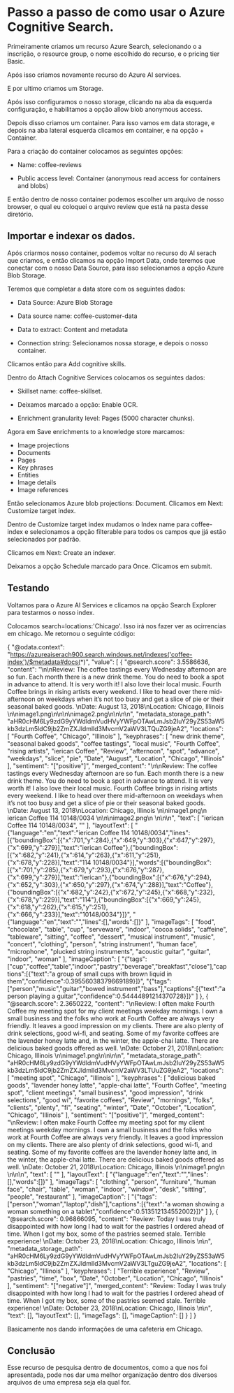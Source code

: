 # Passo a passo de como usar o Azure Cognitive Search.

Primeiramente criamos um recurso Azure Search, selecionando o a inscrição, o resource group, o nome escolhido do recurso, e o pricing tier Basic.

Após isso criamos novamente recurso do Azure AI services.

E por ultimo criamos um Storage.

Após isso configuramos o nosso storage, clicando na aba da esquerda configuração, e habilitamos a opção allow blob anonymous access.

Depois disso criamos um container. Para isso vamos em data storage, e depois na aba lateral esquerda clicamos em container, e na opção + Container.

Para a criação do container colocamos as seguintes opções:

- Name: coffee-reviews

- Public access level: Container (anonymous read access for containers and blobs)

E então dentro de nosso container podemos escolher um arquivo de nosso browser, o qual eu coloquei o arquivo review que está na pasta desse diretório.

## Importar e indexar os dados.

Após criarmos nosso container, podemos voltar no recurso do AI serach que criamos, e então clicamos na opção Import Data, onde teremos que conectar com o nosso Data Source, para isso selecionamos a opção Azure Blob Storage.

Teremos que completar a data store com os seguintes dados:

- Data Source: Azure Blob Storage

- Data source name: coffee-customer-data

- Data to extract: Content and metadata

- Connection string: Selecionamos nossa storage, e depois o nosso container.

Clicamos então para Add cognitive skills.

Dentro do Attach Cognitive Services colocamos os seguintes dados:

- Skillset name: coffee-skillset.

- Deixamos marcado a opção: Enable OCR.

- Enrichment granularity level: Pages (5000 character chunks).

Agora em Save enrichments to a knowledge store marcamos:

- Image projections
- Documents
- Pages
- Key phrases
- Entities
- Image details
- Image references

Então selecionamos Azure blob projections: Document. Clicamos em Next: Customize target index.

Dentro de Customize target index mudamos o Index name para coffee-index e selecionamos a opção filterable para todos os campos que jjá estão selecionados por padrão.

Clicamos em Next: Create an indexer.

Deixamos a opção Schedule marcado para Once. Clicamos em submit.

## Testando

Voltamos para o Azure AI Services e clicamos na opção Search Explorer para testarmos o nosso index.

Colocamos search=locations:'Chicago'. Isso irá nos fazer ver as ocirrencias em chicago. Me retornou o seguinte código:

{
  "@odata.context": "https://azureaiserach900.search.windows.net/indexes('coffee-index')/$metadata#docs(*)",
  "value": [
    {
      "@search.score": 3.5586636,
      "content": "\n\nReview: The coffee tastings every Wednesday afternoon are so fun. Each month there is a new drink theme. You do need to book a spot in advance to attend. It is very worth it! I also love their local music. Fourth Coffee brings in rising artists every weekend. I like to head over there mid-afternoon on weekdays when it’s not too busy and get a slice of pie or their seasonal baked goods.  \nDate: August 13, 2018\nLocation: Chicago, Illinois  \n\nimage1.png\n\n\n\nimage2.png\n\n\n\n",
      "metadata_storage_path": "aHR0cHM6Ly9zdG9yYWdldmVudHVyYWFpOTAwLmJsb2IuY29yZS53aW5kb3dzLm5ldC9jb2ZmZXJldmlld3MvcmV2aWV3LTQuZG9jeA2",
      "locations": [
        "Fourth Coffee",
        "Chicago",
        "Illinois"
      ],
      "keyphrases": [
        "new drink theme",
        "seasonal baked goods",
        "coffee tastings",
        "local music",
        "Fourth Coffee",
        "rising artists",
        "ierican Coffee",
        "Review",
        "afternoon",
        "spot",
        "advance",
        "weekdays",
        "slice",
        "pie",
        "Date",
        "August",
        "Location",
        "Chicago",
        "Illinois"
      ],
      "sentiment": "[\"positive\"]",
      "merged_content": "\n\nReview: The coffee tastings every Wednesday afternoon are so fun. Each month there is a new drink theme. You do need to book a spot in advance to attend. It is very worth it! I also love their local music. Fourth Coffee brings in rising artists every weekend. I like to head over there mid-afternoon on weekdays when it’s not too busy and get a slice of pie or their seasonal baked goods.  \nDate: August 13, 2018\nLocation: Chicago, Illinois  \n\nimage1.png\n ierican Coffee 114 10148/0034 \n\n\nimage2.png\n  \n\n\n",
      "text": [
        "ierican Coffee 114 10148/0034",
        ""
      ],
      "layoutText": [
        "{\"language\":\"en\",\"text\":\"ierican Coffee 114 10148/0034\",\"lines\":[{\"boundingBox\":[{\"x\":701,\"y\":284},{\"x\":649,\"y\":303},{\"x\":647,\"y\":297},{\"x\":699,\"y\":279}],\"text\":\"ierican Coffee\"},{\"boundingBox\":[{\"x\":682,\"y\":241},{\"x\":614,\"y\":263},{\"x\":611,\"y\":251},{\"x\":678,\"y\":228}],\"text\":\"114 10148/0034\"}],\"words\":[{\"boundingBox\":[{\"x\":701,\"y\":285},{\"x\":679,\"y\":293},{\"x\":676,\"y\":287},{\"x\":699,\"y\":279}],\"text\":\"ierican\"},{\"boundingBox\":[{\"x\":676,\"y\":294},{\"x\":652,\"y\":303},{\"x\":650,\"y\":297},{\"x\":674,\"y\":288}],\"text\":\"Coffee\"},{\"boundingBox\":[{\"x\":682,\"y\":242},{\"x\":672,\"y\":245},{\"x\":668,\"y\":232},{\"x\":678,\"y\":229}],\"text\":\"114\"},{\"boundingBox\":[{\"x\":669,\"y\":245},{\"x\":618,\"y\":262},{\"x\":615,\"y\":251},{\"x\":666,\"y\":233}],\"text\":\"10148/0034\"}]}",
        "{\"language\":\"en\",\"text\":\"\",\"lines\":[],\"words\":[]}"
      ],
      "imageTags": [
        "food",
        "chocolate",
        "table",
        "cup",
        "serveware",
        "indoor",
        "cocoa solids",
        "caffeine",
        "tableware",
        "sitting",
        "coffee",
        "dessert",
        "musical instrument",
        "music",
        "concert",
        "clothing",
        "person",
        "string instrument",
        "human face",
        "microphone",
        "plucked string instruments",
        "acoustic guitar",
        "guitar",
        "indoor",
        "woman"
      ],
      "imageCaption": [
        "{\"tags\":[\"cup\",\"coffee\",\"table\",\"indoor\",\"pastry\",\"beverage\",\"breakfast\",\"close\"],\"captions\":[{\"text\":\"a group of small cups with brown liquid in them\",\"confidence\":0.39556038379669189}]}",
        "{\"tags\":[\"person\",\"music\",\"guitar\",\"bowed instrument\",\"bass\"],\"captions\":[{\"text\":\"a person playing a guitar\",\"confidence\":0.54444891214370728}]}"
      ]
    },
    {
      "@search.score": 2.3650222,
      "content": "\nReview: I often make Fourth Coffee my meeting spot for my client meetings weekday mornings. I own a small business and the folks who work at Fourth Coffee are always very friendly. It leaves a good impression on my clients. There are also plenty of drink selections, good wi-fi, and seating. Some of my favorite coffees are the lavender honey latte and, in the winter, the apple-chai latte. There are delicious baked goods offered as well. \nDate: October 21, 2018\nLocation: Chicago, Illinois \n\nimage1.png\n\n\n\n",
      "metadata_storage_path": "aHR0cHM6Ly9zdG9yYWdldmVudHVyYWFpOTAwLmJsb2IuY29yZS53aW5kb3dzLm5ldC9jb2ZmZXJldmlld3MvcmV2aWV3LTUuZG9jeA2",
      "locations": [
        "meeting spot",
        "Chicago",
        "Illinois"
      ],
      "keyphrases": [
        "delicious baked goods",
        "lavender honey latte",
        "apple-chai latte",
        "Fourth Coffee",
        "meeting spot",
        "client meetings",
        "small business",
        "good impression",
        "drink selections",
        "good wi",
        "favorite coffees",
        "Review",
        "mornings",
        "folks",
        "clients",
        "plenty",
        "fi",
        "seating",
        "winter",
        "Date",
        "October",
        "Location",
        "Chicago",
        "Illinois"
      ],
      "sentiment": "[\"positive\"]",
      "merged_content": "\nReview: I often make Fourth Coffee my meeting spot for my client meetings weekday mornings. I own a small business and the folks who work at Fourth Coffee are always very friendly. It leaves a good impression on my clients. There are also plenty of drink selections, good wi-fi, and seating. Some of my favorite coffees are the lavender honey latte and, in the winter, the apple-chai latte. There are delicious baked goods offered as well. \nDate: October 21, 2018\nLocation: Chicago, Illinois \n\nimage1.png\n  \n\n\n",
      "text": [
        ""
      ],
      "layoutText": [
        "{\"language\":\"en\",\"text\":\"\",\"lines\":[],\"words\":[]}"
      ],
      "imageTags": [
        "clothing",
        "person",
        "furniture",
        "human face",
        "chair",
        "table",
        "woman",
        "indoor",
        "window",
        "desk",
        "sitting",
        "people",
        "restaurant"
      ],
      "imageCaption": [
        "{\"tags\":[\"person\",\"woman\",\"laptop\",\"dish\"],\"captions\":[{\"text\":\"a woman showing a woman something on a tablet\",\"confidence\":0.513512134552002}]}"
      ]
    },
    {
      "@search.score": 0.96866095,
      "content": "Review: Today I was truly disappointed with how long I had to wait for the pastries I ordered ahead of time. When I got my box, some of the pastries seemed stale. Terrible experience!  \nDate: October 23, 2018\nLocation: Chicago, Illinois \n\n",
      "metadata_storage_path": "aHR0cHM6Ly9zdG9yYWdldmVudHVyYWFpOTAwLmJsb2IuY29yZS53aW5kb3dzLm5ldC9jb2ZmZXJldmlld3MvcmV2aWV3LTguZG9jeA2",
      "locations": [
        "Chicago",
        "Illinois"
      ],
      "keyphrases": [
        "Terrible experience",
        "Review",
        "pastries",
        "time",
        "box",
        "Date",
        "October",
        "Location",
        "Chicago",
        "Illinois"
      ],
      "sentiment": "[\"negative\"]",
      "merged_content": "Review: Today I was truly disappointed with how long I had to wait for the pastries I ordered ahead of time. When I got my box, some of the pastries seemed stale. Terrible experience!  \nDate: October 23, 2018\nLocation: Chicago, Illinois \n\n",
      "text": [],
      "layoutText": [],
      "imageTags": [],
      "imageCaption": []
    }
  ]
}


Basicamente nos dando informações de uma cafeteria em Chicago.


## Conclusão

Esse recurso de pesquisa dentro de documentos, como a que nos foi apresentada, pode nos dar uma melhor organização dentro dos diversos arquivos de uma empresa seja ela qual for.










